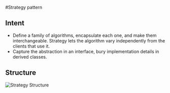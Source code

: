 #Strategy pattern

## **Intent**

* Define a family of algorithms, encapsulate each one, and make them interchangeable. Strategy lets the algorithm vary independently from the clients that use it.
* Capture the abstraction in an interface, bury implementation details in derived classes.

## **Structure**

![Strategy Structure](https://cdn.rawgit.com/xala3pa/implementingDesignPatterns/master/java/strategyPattern/Strategy1.svg)
